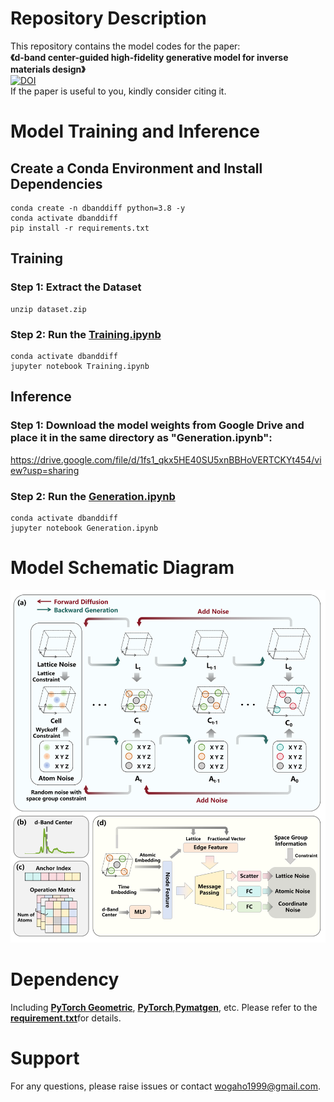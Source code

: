 # Repository Description  
This repository contains the model codes for the paper:  
​**​《d-band center-guided high-fidelity generative model for inverse materials design》**  
[![DOI](https://img.shields.io/badge/DOI-10.1016%2Fj.cej.2025.169918-blue?labelColor=555555&style=flat&logoColor=white)](https://doi.org/10.1016/j.cej.2025.169918)  
If the paper is useful to you, kindly consider citing it.

# Model Training and Inference

## Create a Conda Environment and Install Dependencies

    conda create -n dbanddiff python=3.8 -y
    conda activate dbanddiff
    pip install -r requirements.txt
    
## Training

### Step 1: Extract the Dataset

    unzip dataset.zip


### Step 2: Run the **​[Training.ipynb](https://github.com/jiahao-codes/dBandDiff/blob/deebf70aec57daf4b683dcbbcdcc05f8228fe8f1/Training.ipynb)​**

    conda activate dbanddiff
    jupyter notebook Training.ipynb
    
## Inference

### Step 1: Download the model weights from Google Drive and place it in the same directory as "Generation.ipynb": 
https://drive.google.com/file/d/1fs1_qkx5HE40SU5xnBBHoVERTCKYt454/view?usp=sharing
    
### Step 2: Run the **​[Generation.ipynb](https://github.com/jiahao-codes/dBandDiff/blob/deebf70aec57daf4b683dcbbcdcc05f8228fe8f1/Generation.ipynb)​**​
    conda activate dbanddiff
    jupyter notebook Generation.ipynb
    
# Model Schematic Diagram
![Model](https://github.com/jiahao-codes/dBandDiff/blob/0c694336cb502f4c42770611cdc0dafda8ef6bae/pic/Model%20Diagram.png)

# Dependency  
Including **​[PyTorch Geometric](https://github.com/pyg-team/pytorch_geometric)​**​, **​[PyTorch](https://github.com/pytorch/pytorch)​**​, **​[Pymatgen](https://github.com/materialsproject/pymatgen)​**, etc. Please refer to the **​[requirement.txt](https://github.com/jiahao-codes/dBandDiff/blob/cae010a74b32716a3d1cd047faf3c6ba6cf39d3d/requirements.txt)​**​ for details.

# Support  
For any questions, please raise issues or contact wogaho1999@gmail.com.
